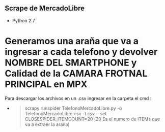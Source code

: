 ## Scrape de MercadoLibre
* Python 2.7
 
# Generamos una araña que va a ingresar a cada telefono y devolver NOMBRE DEL SMARTPHONE y Calidad de la CAMARA FROTNAL PRINCIPAL en MPX
Para descargar los archivos en un .csv ingresar en la carpeta el cmd :
* >scrapy runspider TelefonoMercadoLibre.py -o TelefonoMercadoLibre.csv -t csv --set CLOSESPIDER_ITEMCOUNT=20 (20 Es el numero de ITEMs que va a extraer la araña)
